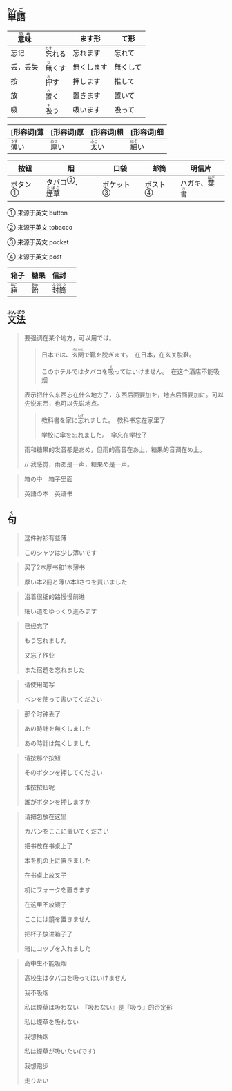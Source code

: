 ## <ruby>単<rt>たん</rt>語<rt>ご</rt></ruby>

| <ruby>意<rt>い</rt>味<rt>み</rt></ruby> |                                  | ます形     | て形     |
| --------------------------------------- | -------------------------------- | ---------- | -------- |
| 忘记                                    | <ruby>忘<rt>わす</rt>れる</ruby> | 忘れます   | 忘れて   |
| 丢，丢失                                | <ruby>無<rt>な</rt>くす</ruby>   | 無くします | 無くして |
| 按                                      | <ruby>押<rt>お</rt>す</ruby>     | 押します   | 推して   |
| 放                                      | <ruby>置<rt>お</rt>く</ruby>     | 置きます   | 置いて   |
| 吸                                      | <ruby>吸<rt>す</rt>う</ruby>     | 吸います   | 吸って   |

| [形容词]薄                     | [形容词]厚                     | [形容词]粗                     | [形容词]细                     |
| -------------------------- | -------------------------- | -------------------------- | -------------------------- |
| <ruby>薄<rt>うす</rt>い</ruby> | <ruby>厚<rt>あつ</rt>い</ruby> | <ruby>太<rt>ふと</rt>い</ruby> | <ruby>細<rt>ほそ</rt>い</ruby> |

| 按钮                      | 烟                                                          | 口袋                        | 邮筒                      | 明信片                                            |
| ------------------------- | ----------------------------------------------------------- | --------------------------- | ------------------------- | ------------------------------------------------- |
| <a>ボタン</a><sup>①</sup> | <a>タバコ</a><sup>②</sup>、<ruby>煙草<rt>たばこ</rt></ruby> | <a>ポケット</a><sup>③</sup> | <a>ポスト</a><sup>④</sup> | ハガキ、<ruby>葉<rt>はが</rt>書<rt>き</rt></ruby> |

① 来源于英文 button

② 来源于英文 tobacco

③ 来源于英文 pocket

④ 来源于英文 post

| 箱子                        | 糖果                        | 信封                                    |     |
| ------------------------- | ------------------------- | ------------------------------------- | --- |
| <ruby>箱<rt>はこ</rt></ruby> | <ruby>飴<rt>あめ</rt></ruby> | <ruby>封<rt>ふう</rt>筒<rt>とう</rt></ruby> |     |

## <ruby>文<rt>ぶん</rt>法<rt>ぽう</rt></ruby>

> 要强调在某个地方，可以用では。
> 
> > 日本では、<ruby>玄<rt>げん</rt>関<rt>かん</rt></ruby>で靴を脱ぎます。　在日本，在玄关脱鞋。
> > 
> > このホテルではタバコを<ruby>吸<rt>す</rt>って</ruby>はいけません。　在这个酒店不能吸烟
> 
> 表示把什么东西忘在什么地方了，东西后面要加を，地点后面要加に。可以先说东西，也可以先说地点。
> 
> > 教科書を家に<ruby>忘<rt>わす</rt>れ</ruby>ました。　教科书忘在家里了
> > 
> > 学校に傘を忘れました。　伞忘在学校了
> 
> 雨和糖果的发音都是あめ，但雨的高音在あ上，糖果的音调在め上。
> 
> // 我感觉，雨あ是一声，糖果め是一声。

> 箱の中　箱子里面
> 
> 英語の本　英语书

## <ruby>句<rt>く</rt></ruby>

> 这件衬衫有些薄
> 
> このシャツは少し薄いです

> 买了2本厚书和1本薄书
> 
> 厚い本2冊と薄い本1さつを買いました

> 沿着很细的路慢慢前进
> 
> 細い道をゆっくり進みます

> 已经忘了
> 
> もう忘れました
> 
> 又忘了作业
> 
> また宿題を忘れました

> 请使用笔写
> 
> ベンを使って書いてください

> 那个时钟丢了
> 
> あの時計を無くしました
> 
> あの時計は無くしました

> 请按那个按钮
> 
> そのボタンを押してください
> 
> 谁按按钮呢
> 
> 誰がボタンを押しますか

> 请把包放在这里
> 
> カバンをここに置いてください
> 
> 把书放在书桌上了
> 
> 本を机の上に置きました
> 
> 在书桌上放叉子
> 
> 机にフォークを置きます
> 
> 在这里不放镜子
> 
> ここには鏡を置きません
> 
> 把杯子放进箱子了
> 
> 箱にコップを入れました

> 高中生不能吸烟
>
> 高校生はタバコを吸ってはいけません
>
> 我不吸烟
>
> 私は煙草は吸わない　『吸わない』是『吸う』的否定形
>
> 私は煙草を吸わない
>
> 我想抽烟
>
> 私は煙草が吸いたい(です)
>
> 我想跑步
>
> 走りたい
